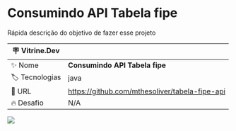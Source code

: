 # Consumindo API Tabela fipe

Rápida descrição do objetivo de fazer esse projeto

| :placard: Vitrine.Dev |     |
| -------------  | --- |
| :sparkles: Nome        | **Consumindo API Tabela fipe**
| :label: Tecnologias | java
| :rocket: URL         | https://github.com/mthesoliver/tabela-fipe-api
| :fire: Desafio     | N/A

<!-- Inserir imagem com a #vitrinedev ao final do link -->
![](https://iili.io/JGR3hzv.png#vitrinedev)


